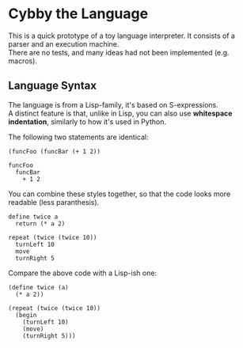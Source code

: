 # Cybby the Language

This is a quick prototype of a toy language interpreter. It consists of a parser and an execution machine.  
There are no tests, and many ideas had not been implemented (e.g. macros).

## Language Syntax

The language is from a Lisp-family, it's based on S-expressions.  
A distinct feature is that, unlike in Lisp, you can also use __whitespace indentation__, similarly to how it's used in Python.

The following two statements are identical:

```
(funcFoo (funcBar (+ 1 2))
```
```
funcFoo
  funcBar
    + 1 2
```

You can combine these styles together, so that the code looks more readable (less paranthesis).

```
define twice а
  return (* a 2)

repeat (twice (twice 10))
  turnLeft 10
  move
  turnRight 5
```

Compare the above code with a Lisp-ish one:

```
(define twice (а)
  (* a 2))

(repeat (twice (twice 10))
  (begin
    (turnLeft 10)
    (move)
    (turnRight 5)))
```
